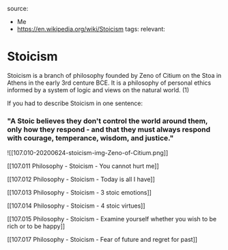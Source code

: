 source: 
- Me
- https://en.wikipedia.org/wiki/Stoicism
tags: 
relevant: 

# Stoicism

Stoicism is a branch of philosophy founded by Zeno of Citium on the Stoa in Athens in the early 3rd centure BCE. It is a philosophy of personal ethics informed by a system of logic and views on the natural world. (1)

If you had to describe Stoicism in one sentence:
### "A Stoic believes they don't control the world around them, only how they respond - and that they must always respond with courage, temperance, wisdom, and justice."

![[107.010-20200624-stoicism-img-Zeno-of-Citium.png]]

[[107.011 Philosophy - Stoicism - You cannot hurt me]]

[[107.012 Philosophy - Stoicism - Today is all I have]]

[[107.013 Philosophy - Stoicism - 3 stoic emotions]]

[[107.014 Philosophy - Stoicism - 4 stoic virtues]]

[[107.015 Philosophy - Stoicism - Examine yourself whether you wish to be rich or to be happy]]

[[107.017 Philosophy - Stoicism - Fear of future and regret for past]]